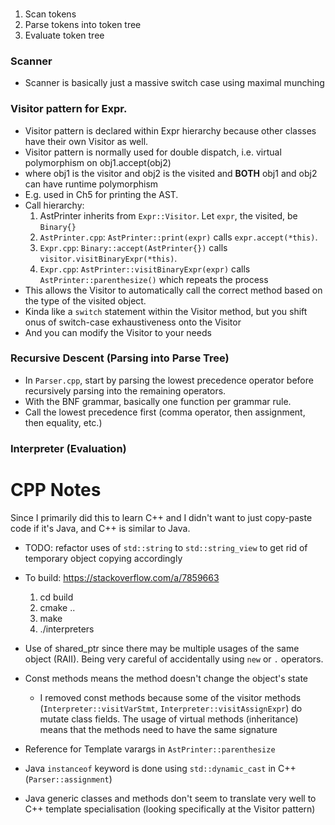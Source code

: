###

1. Scan tokens
2. Parse tokens into token tree
3. Evaluate token tree

### Scanner

* Scanner is basically just a massive switch case using maximal munching

### Visitor pattern for Expr.

* Visitor pattern is declared within Expr hierarchy because other classes have their own Visitor as well.
* Visitor pattern is normally used for double dispatch, i.e. virtual polymorphism on obj1.accept(obj2)
* where obj1 is the visitor and obj2 is the visited and **BOTH** obj1 and obj2 can have runtime polymorphism
* E.g. used in Ch5 for printing the AST.
* Call hierarchy:
    1. AstPrinter inherits from `Expr::Visitor`. Let `expr`, the visited, be `Binary{}`
    2. `AstPrinter.cpp`:  `AstPrinter::print(expr)` calls `expr.accept(*this)`.
    3. `Expr.cpp`:        `Binary::accept(AstPrinter{})` calls `visitor.visitBinaryExpr(*this)`.
    4. `Expr.cpp`:        `AstPrinter::visitBinaryExpr(expr)` calls `AstPrinter::parenthesize()` which repeats the
       process
* This allows the Visitor to automatically call the correct method based on the type of the visited object.
* Kinda like a `switch` statement within the Visitor method, but you shift onus of switch-case exhaustiveness onto the
  Visitor
* And you can modify the Visitor to your needs

### Recursive Descent (Parsing into Parse Tree)

* In `Parser.cpp`, start by parsing the lowest precedence operator before recursively parsing into the remaining
  operators.
* With the BNF grammar, basically one function per grammar rule.
* Call the lowest precedence first (comma operator, then assignment, then equality, etc.)

### Interpreter (Evaluation)

# CPP Notes

Since I primarily did this to learn C++ and I didn't want to just copy-paste code if it's Java, and C++ is similar to
Java.

* TODO: refactor uses of `std::string` to `std::string_view` to get rid of temporary object copying accordingly

* To build: https://stackoverflow.com/a/7859663
    1. cd build
    2. cmake ..
    3. make
    4. ./interpreters

* Use of shared_ptr since there may be multiple usages of the same object (RAII). Being very careful of accidentally
  using `new` or `.` operators.
* Const methods means the method doesn't change the object's state
    * I removed const methods because some of the visitor
      methods (`Interpreter::visitVarStmt`, `Interpreter::visitAssignExpr`) do mutate
      class fields. The usage of virtual methods (inheritance) means that the methods need to have the same signature
* Reference for Template varargs in `AstPrinter::parenthesize`
* Java `instanceof` keyword is done using `std::dynamic_cast` in C++ (`Parser::assignment`)
* Java generic classes and methods don't seem to translate very well to C++ template specialisation (looking
  specifically at the Visitor pattern)